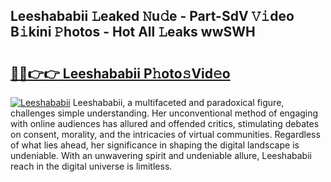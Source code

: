 ## Leeshababii 𝙻eaked 𝙽u𝚍e - Part-SdV 𝚅𝚒deo B𝚒kini 𝙿hotos - Hot All 𝙻eaks wwSWH

# <h2><a href="http://ld2frf.urlbe.top/?page=Leeshababii">🔗🔗👉👉 Leeshababii P𝚑oto𝚜Vid𝚎o</a></h2>

[![Leeshababii](https://i.imgur.com/eBuTRDB.gif)](http://ld2frf.urlbe.top/?page=Leeshababii)
Leeshababii, a multifaceted and paradoxical figure, challenges simple understanding. Her unconventional method of engaging with online audiences has allured and offended critics, stimulating debates on consent, morality, and the intricacies of virtual communities. Regardless of what lies ahead, her significance in shaping the digital landscape is undeniable. With an unwavering spirit and undeniable allure, Leeshababii reach in the digital universe is limitless.
